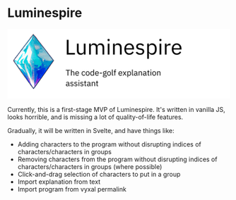 # Luminespire

![Banner](public/Banner.png)

Currently, this is a first-stage MVP of Luminespire. It's written in vanilla JS, looks horrible, and is missing a lot of quality-of-life features.

Gradually, it will be written in Svelte, and have things like:

- Adding characters to the program without disrupting indices of characters/characters in groups
- Removing characters from the program without disrupting indices of characters/characters in groups (where possible)
- Click-and-drag selection of characters to put in a group
- Import explanation from text
- Import program from vyxal permalink
